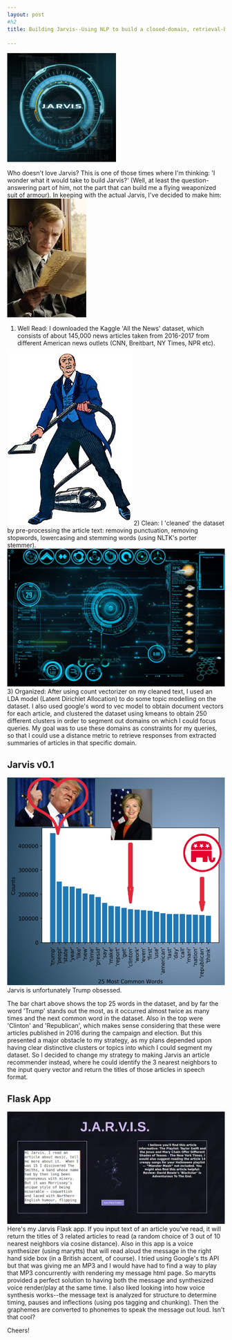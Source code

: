 ```yaml
---
layout: post
#h2
title: Building Jarvis--Using NLP to build a closed-domain, retrieval-based question/answer machine 

---
```

<img src="/pics/jarvis.png" style="margin-left: auto; margin-right: auto; width: 50%;">



Who doesn't love Jarvis?  This is one of those times where I'm thinking: 'I wonder what it would take to build Jarvis?'  (Well, at least the question-answering part of him, not the part that can build me a flying weaponized suit of armour).  In keeping with the actual Jarvis, I've decided to make him:
<img src="/pics/jarvis_reading.png" style="margin-left: auto; margin-right: auto;">
1) Well Read:  I downloaded the Kaggle 'All the News' dataset, which consists of about 145,000 news articles taken from 2016-2017 from different American news outlets (CNN, Breitbart, NY Times, NPR etc). 
<img src="/pics/jarvis_clean.png" style="margin-left: auto; margin-right: auto;">
2) Clean: I 'cleaned' the dataset by pre-processing the article text: removing punctuation, removing stopwords, lowercasing and stemming words (using NLTK's porter stemmer). 
<img src="/pics/jarvis_org.jpeg" style="margin-left: auto; margin-right: auto;">
3) Organized:  After using count vectorizer on my cleaned text, I used an LDA model (Latent Dirichlet Allocation) to do some topic modelling on the dataset.  I also used google's word to vec model to obtain document vectors for each article, and clustered the dataset using kmeans to obtain 250 different clusters in order to segment out domains on which I could  focus queries.  My goal was to use these domains as constraints for my queries, so that I could use a distance metric to retrieve responses from extracted summaries of articles in that specific domain.


## Jarvis v0.1
![alt_text](/pics/jarvis_common.png)  
Jarvis is unfortunately Trump obsessed.

The bar chart above shows the top 25 words in the dataset, and by far the word 'Trump' stands out the most, as it occurred almost twice as many times and the next common word in the dataset.  Also in the top were 'Clinton' and 'Republican', which makes sense considering that these were articles published in 2016 during the campaign and election.  But this presented a major obstacle to my strategy, as my plans depended upon having clear distinctive clusters or topics into which I could segment my dataset.  So I decided to change my strategy to making Jarvis an article recommender instead, where he could identify the 3 nearest neighbors to the input query vector and return the titles of those articles in speech format.

## Flask App
![alt_text](/pics/jarvis_flask.png)  
Here's my Jarvis Flask app.  If you input text of an article you've read, it will return the titles of 3 related articles to read (a random choice of 3 out of 10 nearest neighbors via cosine distance).  Also in this app is a voice synthesizer (using marytts) that will read aloud the message in the right hand side box (in a British accent, of course).  I tried using Google's tts API but that was giving me an MP3 and I would have had to find a way to play that MP3 concurrently with rendering my message html page.  So marytts provided a perfect solution to having both the message and synthesized voice render/play at the same time.  I also liked looking into how voice synthesis works--the message text is analyzed for structure to determine timing, pauses and inflections (using pos tagging and chunking).  Then the graphemes are converted to phonemes to speak the message out loud. Isn't that cool?

Cheers!
 

